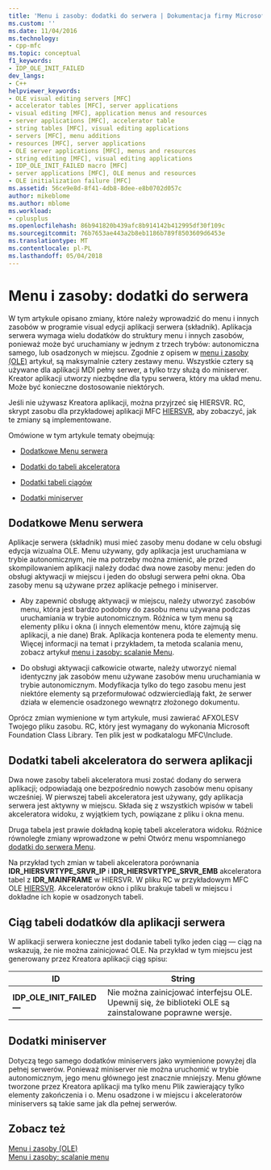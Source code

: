 ```yaml
---
title: 'Menu i zasoby: dodatki do serwera | Dokumentacja firmy Microsoft'
ms.custom: ''
ms.date: 11/04/2016
ms.technology:
- cpp-mfc
ms.topic: conceptual
f1_keywords:
- IDP_OLE_INIT_FAILED
dev_langs:
- C++
helpviewer_keywords:
- OLE visual editing servers [MFC]
- accelerator tables [MFC], server applications
- visual editing [MFC], application menus and resources
- server applications [MFC], accelerator table
- string tables [MFC], visual editing applications
- servers [MFC], menu additions
- resources [MFC], server applications
- OLE server applications [MFC], menus and resources
- string editing [MFC], visual editing applications
- IDP_OLE_INIT_FAILED macro [MFC]
- server applications [MFC], OLE menus and resources
- OLE initialization failure [MFC]
ms.assetid: 56ce9e8d-8f41-4db8-8dee-e8b0702d057c
author: mikeblome
ms.author: mblome
ms.workload:
- cplusplus
ms.openlocfilehash: 86b941820b439afc8b914142b412995df30f109c
ms.sourcegitcommit: 76b7653ae443a2b8eb1186b789f8503609d6453e
ms.translationtype: MT
ms.contentlocale: pl-PL
ms.lasthandoff: 05/04/2018
---
```

# <a name="menus-and-resources-server-additions"></a>Menu i zasoby: dodatki do serwera
W tym artykule opisano zmiany, które należy wprowadzić do menu i innych zasobów w programie visual edycji aplikacji serwera (składnik). Aplikacja serwera wymaga wielu dodatków do struktury menu i innych zasobów, ponieważ może być uruchamiany w jednym z trzech trybów: autonomiczna samego, lub osadzonych w miejscu. Zgodnie z opisem w [menu i zasoby (OLE)](../mfc/menus-and-resources-ole.md) artykuł, są maksymalnie cztery zestawy menu. Wszystkie cztery są używane dla aplikacji MDI pełny serwer, a tylko trzy służą do miniserver. Kreator aplikacji utworzy niezbędne dla typu serwera, który ma układ menu. Może być konieczne dostosowanie niektórych.  
  
 Jeśli nie używasz Kreatora aplikacji, można przyjrzeć się HIERSVR. RC, skrypt zasobu dla przykładowej aplikacji MFC [HIERSVR](../visual-cpp-samples.md), aby zobaczyć, jak te zmiany są implementowane.  
  
 Omówione w tym artykule tematy obejmują:  
  
-   [Dodatkowe Menu serwera](#_core_server_menu_additions)  
  
-   [Dodatki do tabeli akceleratora](#_core_server_application_accelerator_table_additions)  
  
-   [Dodatki tabeli ciągów](../mfc/menus-and-resources-container-additions.md)  
  
-   [Dodatki miniserver](#_core_mini.2d.server_additions)  
  
##  <a name="_core_server_menu_additions"></a> Dodatkowe Menu serwera  
 Aplikacje serwera (składnik) musi mieć zasoby menu dodane w celu obsługi edycja wizualna OLE. Menu używany, gdy aplikacja jest uruchamiana w trybie autonomicznym, nie ma potrzeby można zmienić, ale przed skompilowaniem aplikacji należy dodać dwa nowe zasoby menu: jeden do obsługi aktywacji w miejscu i jeden do obsługi serwera pełni okna. Oba zasoby menu są używane przez aplikacje pełnego i miniserver.  
  
-   Aby zapewnić obsługę aktywacji w miejscu, należy utworzyć zasobów menu, która jest bardzo podobny do zasobu menu używana podczas uruchamiania w trybie autonomicznym. Różnica w tym menu są elementy pliku i okna (i innych elementów menu, które zajmują się aplikacji, a nie dane) Brak. Aplikacja kontenera poda te elementy menu. Więcej informacji na temat i przykładem, ta metoda scalania menu, zobacz artykuł [menu i zasoby: scalanie Menu](../mfc/menus-and-resources-menu-merging.md).  
  
-   Do obsługi aktywacji całkowicie otwarte, należy utworzyć niemal identyczny jak zasobów menu używane zasobów menu uruchamiania w trybie autonomicznym. Modyfikacja tylko do tego zasobu menu jest niektóre elementy są przeformułować odzwierciedlają fakt, że serwer działa w elemencie osadzonego wewnątrz złożonego dokumentu.  
  
 Oprócz zmian wymienione w tym artykule, musi zawierać AFXOLESV Twojego pliku zasobu. RC, który jest wymagany do wykonania Microsoft Foundation Class Library. Ten plik jest w podkatalogu MFC\Include.  
  
##  <a name="_core_server_application_accelerator_table_additions"></a> Dodatki tabeli akceleratora do serwera aplikacji  
 Dwa nowe zasoby tabeli akceleratora musi zostać dodany do serwera aplikacji; odpowiadają one bezpośrednio nowych zasobów menu opisany wcześniej. W pierwszej tabeli akceleratora jest używany, gdy aplikacja serwera jest aktywny w miejscu. Składa się z wszystkich wpisów w tabeli akceleratora widoku, z wyjątkiem tych, powiązane z pliku i okna menu.  
  
 Druga tabela jest prawie dokładną kopię tabeli akceleratora widoku. Różnice równoległe zmiany wprowadzone w pełni Otwórz menu wspomnianego [dodatki do serwera Menu](#_core_server_menu_additions).  
  
 Na przykład tych zmian w tabeli akceleratora porównania **IDR_HIERSVRTYPE_SRVR_IP** i **IDR_HIERSVRTYPE_SRVR_EMB** akceleratora tabel z **IDR_MAINFRAME** w HIERSVR. W pliku RC w przykładowym MFC OLE [HIERSVR](../visual-cpp-samples.md). Akceleratorów okno i pliku brakuje tabeli w miejscu i dokładne ich kopie w osadzonych tabeli.  
  
##  <a name="_core_string_table_additions_for_server_applications"></a> Ciąg tabeli dodatków dla aplikacji serwera  
 W aplikacji serwera konieczne jest dodanie tabeli tylko jeden ciąg — ciąg na wskazują, że nie można zainicjować OLE. Na przykład w tym miejscu jest generowany przez Kreatora aplikacji ciąg spisu:  
  
|ID|String|  
|--------|------------|  
|**IDP_OLE_INIT_FAILED —**|Nie można zainicjować interfejsu OLE. Upewnij się, że biblioteki OLE są zainstalowane poprawne wersje.|  
  
##  <a name="_core_mini.2d.server_additions"></a> Dodatki miniserver  
 Dotyczą tego samego dodatków miniservers jako wymienione powyżej dla pełnej serwerów. Ponieważ miniserver nie można uruchomić w trybie autonomicznym, jego menu głównego jest znacznie mniejszy. Menu główne tworzone przez Kreatora aplikacji ma tylko menu Plik zawierający tylko elementy zakończenia i o. Menu osadzone i w miejscu i akceleratorów miniservers są takie same jak dla pełnej serwerów.  
  
## <a name="see-also"></a>Zobacz też  
 [Menu i zasoby (OLE)](../mfc/menus-and-resources-ole.md)   
 [Menu i zasoby: scalanie menu](../mfc/menus-and-resources-menu-merging.md)

